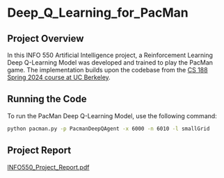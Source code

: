# Deep_Q_Learning_for_PacMan

## Project Overview

In this INFO 550 Artificial Intelligence project, a Reinforcement Learning Deep Q-Learning Model was developed and trained to play the PacMan game. The implementation builds upon the codebase from the [CS 188 Spring 2024 course at UC Berkeley](https://inst.eecs.berkeley.edu/~cs188/sp24/projects/proj6/).

## Running the Code

To run the PacMan Deep Q-Learning Model, use the following command:

```bash
python pacman.py -p PacmanDeepQAgent -x 6000 -n 6010 -l smallGrid
```

## Project Report
[INFO550_Project_Report.pdf](https://github.com/monroyaume5/Deep_Q_Learning_for_PacMan/blob/main/INFO550_Project_Report.pdf)
